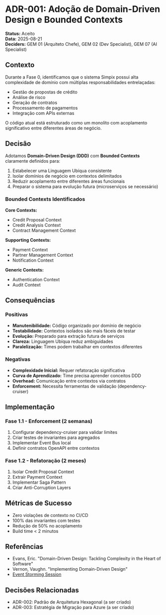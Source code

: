 # ADR-001: Adoção de Domain-Driven Design e Bounded Contexts

**Status:** Aceito  
**Data:** 2025-08-21  
**Deciders:** GEM 01 (Arquiteto Chefe), GEM 02 (Dev Specialist), GEM 07 (AI Specialist)

## Contexto

Durante a Fase 0, identificamos que o sistema Simpix possui alta complexidade de domínio com múltiplas responsabilidades entrelaçadas:
- Gestão de propostas de crédito
- Análise de risco
- Geração de contratos
- Processamento de pagamentos
- Integração com APIs externas

O código atual está estruturado como um monolito com acoplamento significativo entre diferentes áreas de negócio.

## Decisão

Adotamos **Domain-Driven Design (DDD)** com **Bounded Contexts** claramente definidos para:
1. Estabelecer uma Linguagem Ubíqua consistente
2. Isolar domínios de negócio em contextos delimitados
3. Reduzir acoplamento entre diferentes áreas funcionais
4. Preparar o sistema para evolução futura (microserviços se necessário)

### Bounded Contexts Identificados

**Core Contexts:**
- Credit Proposal Context
- Credit Analysis Context
- Contract Management Context

**Supporting Contexts:**
- Payment Context
- Partner Management Context
- Notification Context

**Generic Contexts:**
- Authentication Context
- Audit Context

## Consequências

### Positivas
- **Manutenibilidade:** Código organizado por domínio de negócio
- **Testabilidade:** Contextos isolados são mais fáceis de testar
- **Evolução:** Preparado para extração futura de serviços
- **Clareza:** Linguagem Ubíqua reduz ambiguidades
- **Paralelização:** Times podem trabalhar em contextos diferentes

### Negativas
- **Complexidade Inicial:** Requer refatoração significativa
- **Curva de Aprendizado:** Time precisa aprender conceitos DDD
- **Overhead:** Comunicação entre contextos via contratos
- **Enforcement:** Necessita ferramentas de validação (dependency-cruiser)

## Implementação

### Fase 1.1 - Enforcement (2 semanas)
1. Configurar dependency-cruiser para validar limites
2. Criar testes de invariantes para agregados
3. Implementar Event Bus local
4. Definir contratos OpenAPI entre contextos

### Fase 1.2 - Refatoração (2 meses)
1. Isolar Credit Proposal Context
2. Extrair Payment Context
3. Implementar Saga Pattern
4. Criar Anti-Corruption Layers

## Métricas de Sucesso

- Zero violações de contexto no CI/CD
- 100% das invariantes com testes
- Redução de 50% no acoplamento
- Build time < 2 minutos

## Referências

- Evans, Eric. "Domain-Driven Design: Tackling Complexity in the Heart of Software"
- Vernon, Vaughn. "Implementing Domain-Driven Design"
- [Event Storming Session](../01-domain/ddd-event-storming-session.md)

## Decisões Relacionadas

- ADR-002: Padrão de Arquitetura Hexagonal (a ser criado)
- ADR-003: Estratégia de Migração para Azure (a ser criado)